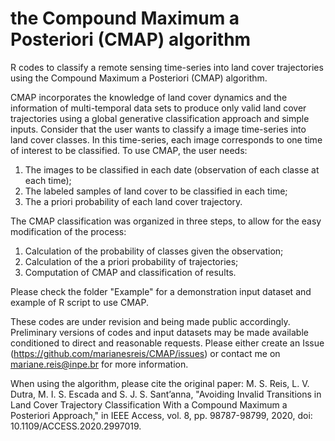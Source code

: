 # the Compound Maximum a Posteriori (CMAP) algorithm
R codes to classify a remote sensing time-series into land cover trajectories using the Compound Maximum a Posteriori (CMAP) algorithm.


CMAP incorporates the knowledge of land cover dynamics and the information of multi-temporal data sets to produce only valid land cover trajectories using a global generative classification approach and simple inputs. Consider that the user wants to classify a image time-series into land cover classes. In this time-series, each image corresponds to one time of interest to be classified. To use CMAP, the user needs:

1) The images to be classified in each date (observation of each classe at each time);
2) The labeled samples of land cover to be classified in each time;
3) The a priori probability of each land cover trajectory.

The CMAP classification was organized in three steps, to allow for the easy modification of the process:

1) Calculation of the probability of classes given the observation;
2) Calculation of the a priori probability of trajectories;
3) Computation of CMAP and classification of results.

Please check the folder "Example" for a demonstration input dataset and example of R script to use CMAP.


These codes are under revision and being made public accordingly. Preliminary versions of codes and input datasets may be made available conditioned to direct and reasonable requests. Please either create an Issue (https://github.com/marianesreis/CMAP/issues) or contact me on mariane.reis@inpe.br for more information.

When using the algorithm, please cite the original paper:
M. S. Reis, L. V. Dutra, M. I. S. Escada and S. J. S. Sant’anna, "Avoiding Invalid Transitions in Land Cover Trajectory Classification With a Compound Maximum a Posteriori Approach," in IEEE Access, vol. 8, pp. 98787-98799, 2020, doi: 10.1109/ACCESS.2020.2997019.
